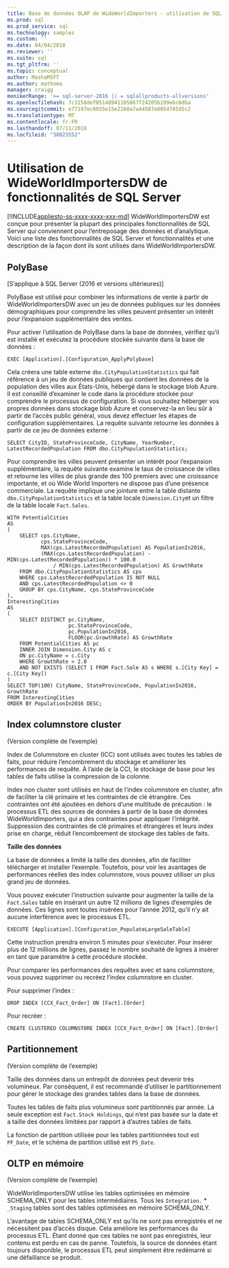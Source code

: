 ```yaml
---
title: Base de données OLAP de WideWorldImporters - utilisation de SQL Server | Microsoft Docs
ms.prod: sql
ms.prod_service: sql
ms.technology: samples
ms.custom: ''
ms.date: 04/04/2018
ms.reviewer: ''
ms.suite: sql
ms.tgt_pltfrm: ''
ms.topic: conceptual
author: MashaMSFT
ms.author: mathoma
manager: craigg
monikerRange: '>= sql-server-2016 || = sqlallproducts-allversions'
ms.openlocfilehash: 7c3158def05148941105867f24205b199e6c6dba
ms.sourcegitcommit: e77197ec6935e15e2260a7a44587e8054745d5c2
ms.translationtype: MT
ms.contentlocale: fr-FR
ms.lasthandoff: 07/11/2018
ms.locfileid: "38023552"
---
```

# <a name="wideworldimportersdw-use-of-sql-server-features-and-capabilities"></a>Utilisation de WideWorldImportersDW de fonctionnalités de SQL Server
[!INCLUDE[appliesto-ss-xxxx-xxxx-xxx-md](../includes/appliesto-ss-xxxx-asdw-pdw-md.md)]
WideWorldImportersDW est conçue pour présenter la plupart des principales fonctionnalités de SQL Server qui conviennent pour l’entreposage des données et d’analytique. Voici une liste des fonctionnalités de SQL Server et fonctionnalités et une description de la façon dont ils sont utilisés dans WideWorldImportersDW.

## <a name="polybase"></a>PolyBase

[S’applique à SQL Server (2016 et versions ultérieures)]

PolyBase est utilisé pour combiner les informations de vente à partir de WideWorldImportersDW avec un jeu de données publiques sur les données démographiques pour comprendre les villes peuvent présenter un intérêt pour l’expansion supplémentaire des ventes.

Pour activer l’utilisation de PolyBase dans la base de données, vérifiez qu’il est installé et exécutez la procédure stockée suivante dans la base de données :

    EXEC [Application].[Configuration_ApplyPolybase]

Cela créera une table externe `dbo.CityPopulationStatistics` qui fait référence à un jeu de données publiques qui contient les données de la population des villes aux États-Unis, hébergé dans le stockage blob Azure. Il est conseillé d’examiner le code dans la procédure stockée pour comprendre le processus de configuration. Si vous souhaitez héberger vos propres données dans stockage blob Azure et conservez-la en lieu sûr à partir de l’accès public général, vous devez effectuer les étapes de configuration supplémentaires. La requête suivante retourne les données à partir de ce jeu de données externe :

    SELECT CityID, StateProvinceCode, CityName, YearNumber, LatestRecordedPopulation FROM dbo.CityPopulationStatistics;

Pour comprendre les villes peuvent présenter un intérêt pour l’expansion supplémentaire, la requête suivante examine le taux de croissance de villes et retourne les villes de plus grande des 100 premiers avec une croissance importante, et où Wide World Importers ne dispose pas d’une présence commerciale. La requête implique une jointure entre la table distante `dbo.CityPopulationStatistics` et la table locale `Dimension.City`et un filtre de la table locale `Fact.Sales`.

    WITH PotentialCities
    AS
    (
        SELECT cps.CityName,
               cps.StateProvinceCode,
               MAX(cps.LatestRecordedPopulation) AS PopulationIn2016,
               (MAX(cps.LatestRecordedPopulation) - MIN(cps.LatestRecordedPopulation)) * 100.0
                   / MIN(cps.LatestRecordedPopulation) AS GrowthRate
        FROM dbo.CityPopulationStatistics AS cps
        WHERE cps.LatestRecordedPopulation IS NOT NULL
        AND cps.LatestRecordedPopulation <> 0
        GROUP BY cps.CityName, cps.StateProvinceCode
    ),
    InterestingCities
    AS
    (
        SELECT DISTINCT pc.CityName,
                        pc.StateProvinceCode,
                        pc.PopulationIn2016,
                        FLOOR(pc.GrowthRate) AS GrowthRate
        FROM PotentialCities AS pc
        INNER JOIN Dimension.City AS c
        ON pc.CityName = c.City
        WHERE GrowthRate > 2.0
        AND NOT EXISTS (SELECT 1 FROM Fact.Sale AS s WHERE s.[City Key] = c.[City Key])
    )
    SELECT TOP(100) CityName, StateProvinceCode, PopulationIn2016, GrowthRate
    FROM InterestingCities
    ORDER BY PopulationIn2016 DESC;

## <a name="clustered-columnstore-indexes"></a>Index columnstore cluster

(Version complète de l’exemple)

Index de Columnstore en cluster (ICC) sont utilisés avec toutes les tables de faits, pour réduire l’encombrement du stockage et améliorer les performances de requête. À l’aide de la CCI, le stockage de base pour les tables de faits utilise la compression de la colonne.

Index non cluster sont utilisés en haut de l’index columnstore en cluster, afin de faciliter la clé primaire et les contraintes de clé étrangère. Ces contraintes ont été ajoutées en dehors d’une multitude de précaution : le processus ETL des sources de données à partir de la base de données WideWorldImporters, qui a des contraintes pour appliquer l’intégrité. Suppression des contraintes de clé primaires et étrangères et leurs index prise en charge, réduit l’encombrement de stockage des tables de faits.

**Taille des données**

La base de données a limité la taille des données, afin de faciliter télécharger et installer l’exemple. Toutefois, pour voir les avantages de performances réelles des index columnstore, vous pouvez utiliser un plus grand jeu de données.

Vous pouvez exécuter l’instruction suivante pour augmenter la taille de la `Fact.Sales` table en insérant un autre 12 millions de lignes d’exemples de données. Ces lignes sont toutes insérées pour l’année 2012, qu’il n’y ait aucune interférence avec le processus ETL.

    EXECUTE [Application].[Configuration_PopulateLargeSaleTable]

Cette instruction prendra environ 5 minutes pour s’exécuter. Pour insérer plus de 12 millions de lignes, passez le nombre souhaité de lignes à insérer en tant que paramètre à cette procédure stockée.

Pour comparer les performances des requêtes avec et sans columnstore, vous pouvez supprimer ou recréez l’index columnstore en cluster.

Pour supprimer l’index :

    DROP INDEX [CCX_Fact_Order] ON [Fact].[Order]

Pour recréer :

    CREATE CLUSTERED COLUMNSTORE INDEX [CCX_Fact_Order] ON [Fact].[Order]

## <a name="partitioning"></a>Partitionnement

(Version complète de l’exemple)

Taille des données dans un entrepôt de données peut devenir très volumineux. Par conséquent, il est recommandé d’utiliser le partitionnement pour gérer le stockage des grandes tables dans la base de données.

Toutes les tables de faits plus volumineux sont partitionnés par année. La seule exception est `Fact.Stock Holdings`, qui n’est pas basée sur la date et a taille des données limitées par rapport à d’autres tables de faits.

La fonction de partition utilisée pour les tables partitionnées tout est `PF_Date`, et le schéma de partition utilisé est `PS_Date`.

## <a name="in-memory-oltp"></a>OLTP en mémoire

(Version complète de l’exemple)

WideWorldImportersDW utilise les tables optimisées en mémoire SCHEMA_ONLY pour les tables intermédiaires. Tous les `Integration.` * `_Staging` tables sont des tables optimisées en mémoire SCHEMA_ONLY.

L’avantage de tables SCHEMA_ONLY est qu’ils ne sont pas enregistrés et ne nécessitent pas d’accès disque. Cela améliore les performances du processus ETL. Étant donné que ces tables ne sont pas enregistrés, leur contenu est perdu en cas de panne. Toutefois, la source de données étant toujours disponible, le processus ETL peut simplement être redémarré si une défaillance se produit.
